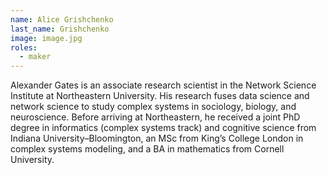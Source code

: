 ```yaml
---
name: Alice Grishchenko
last_name: Grishchenko
image: image.jpg
roles:
  - maker
---
```

Alexander Gates is an associate research scientist in the Network Science Institute at Northeastern University. His research fuses data science and network science to study complex systems in sociology, biology, and neuroscience. Before arriving at Northeastern, he received a joint PhD degree in informatics (complex systems track) and cognitive science from Indiana University–Bloomington, an MSc from King’s College London in complex systems modeling, and a BA in mathematics from Cornell University.